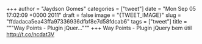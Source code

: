 
+++
author = "Jaydson Gomes"
categories = ["tweet"]
date = "Mon Sep 05 17:02:09 +0000 2011"
draft = false
image = "{TWEET_IMAGE}"
slug = "ffdadaca5ea43ffa97336936dfbf8e7d58fdcab6"
tags = ["tweet"]
title = """Way Points - Plugin jQuer..."""
+++
Way Points - Plugin jQuery bem útil http://t.co/ncdat3V

